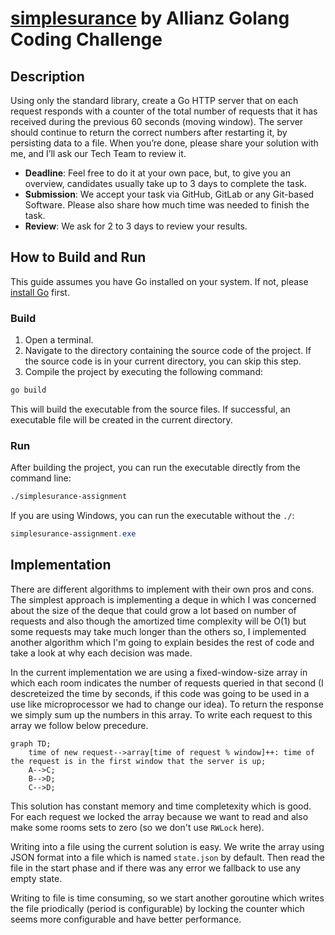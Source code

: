# [simplesurance](https://www.simplesurance.com/) by Allianz Golang Coding Challenge

## Description

Using only the standard library, create a Go HTTP server that on each request responds with a
counter of the total number of requests that it has received during the previous 60 seconds
(moving window). The server should continue to return the correct numbers after restarting it, by
persisting data to a file.
When you’re done, please share your solution with me, and I’ll ask our Tech Team to review it.

- **Deadline**: Feel free to do it at your own pace, but, to give you an overview, candidates usually
  take up to 3 days to complete the task.
- **Submission**: We accept your task via GitHub, GitLab or any Git-based Software. Please also
  share how much time was needed to finish the task.
- **Review**: We ask for 2 to 3 days to review your results.

## How to Build and Run

This guide assumes you have Go installed on your system. If not, please [install Go](https://golang.org/doc/install)
first.

### Build

1. Open a terminal.
2. Navigate to the directory containing the source code of the project.
   If the source code is in your current directory, you can skip this step.
3. Compile the project by executing the following command:

```bash
go build
```

This will build the executable from the source files. If successful, an executable file
will be created in the current directory.

### Run

After building the project,
you can run the executable directly from the command line:

```bash
./simplesurance-assignment
```

If you are using Windows, you can run the executable without the `./`:

```powershell
simplesurance-assignment.exe
```

## Implementation

There are different algorithms to implement with their own pros and cons. The simplest approach is implementing
a deque in which I was concerned about the size of the deque that could grow a lot based on number of requests and also 
though the amortized time complexity will be O(1) but some requests may take much longer than the others so, I 
implemented another algorithm which I'm going to explain besides the rest of code and take a look at why each decision 
was made.

In the current implementation we are using a fixed-window-size array in which each room indicates the number of requests 
queried in that second (I descreteized the time by seconds, if this code was going to be used in a use like 
microprocessor we had to change our idea). To return the response we simply sum up the numbers in this array. To write
each request to this array we follow below precedure.

```mermaid
graph TD;
    time of new request-->array[time of request % window]++: time of the request is in the first window that the server is up;
    A-->C;
    B-->D;
    C-->D;
```

This solution has constant memory and time completexity which is good.
For each request we locked the array because we want to read and also
make some rooms sets to zero (so we don't use `RWLock` here).

Writing into a file using the current solution is easy. We write
the array using JSON format into a file which is named `state.json` by default.
Then read the file in the start phase and if there was any error we fallback to use
any empty state.

Writing to file is time consuming, so we start another goroutine which writes the file
priodically (period is configurable) by locking the counter which seems more configurable and have better performance.
